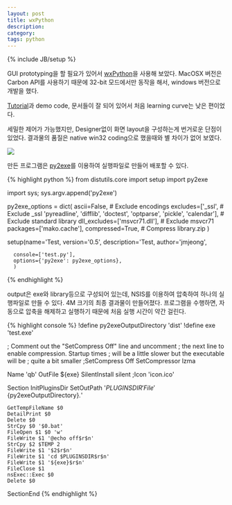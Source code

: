 ```yaml
---
layout: post
title: wxPython
description: 
category: 
tags: python
---
```

{% include JB/setup %}

GUI prototyping을 할 필요가 있어서 [wxPython](http://www.wxpython.org/)을 사용해 보았다. MacOSX
버전은 Carbon API를 사용하기 때문에 32-bit 모드에서만 동작을 해서, windows 버전으로 개발을 했다.

[Tutorial](http://wiki.wxpython.org/Getting%20Started)과 demo code, 문서들이 잘 되어 있어서 처음
learning curve는 낮은 편이었다.

세밀한 제어가 가능했지만, Designer없이 화면 layout을 구성하는게 번거로운 단점이 있었다. 결과물의
품질은 native win32 coding으로 했을때와 별 차이가 없어 보였다.

<!-- more -->

![](http://farm4.staticflickr.com/3771/13171165634_c33621a94c_o.png)

만든 프로그램은 [py2exe](http://www.py2exe.org/)를 이용하여 실행파일로 만들어 배포할 수 있다.

{% highlight python %}
from distutils.core import setup
import py2exe

import sys; sys.argv.append('py2exe')

py2exe_options = dict(
                      ascii=False,  # Exclude encodings
                      excludes=['_ssl',  # Exclude _ssl
                                'pyreadline', 'difflib', 'doctest',
                                'optparse', 'pickle', 'calendar'],  # Exclude standard library
                      dll_excludes=['msvcr71.dll'],  # Exclude msvcr71
                      packages=['mako.cache'],
                      compressed=True,  # Compress library.zip
                      )

setup(name='Test,
      version='0.5',
      description='Test,
      author='jmjeong',

      console=['test.py'],
      options={'py2exe': py2exe_options},
      )
{% endhighlight %}
	  
output은 exe와 library등으로 구성되어 있는데, NSIS를 이용하여 압축하여 하나의 실행파일로 만들 수
있다. 4M 크기의 최종 결과물이 만들어졌다. 프로그램을 수행하면, 자동으로 압축을 해제하고 실행하기
때문에 처음 실행 시간이 약간 걸린다.

{% highlight console %}
!define py2exeOutputDirectory 'dist'
!define exe 'test.exe'

; Comment out the "SetCompress Off" line and uncomment
; the next line to enable compression. Startup times
; will be a little slower but the executable will be
; quite a bit smaller
;SetCompress Off
SetCompressor lzma

Name 'qb'
OutFile ${exe}
SilentInstall silent
;Icon 'icon.ico'

Section
    InitPluginsDir
    SetOutPath '$PLUGINSDIR'
    File '${py2exeOutputDirectory}*.*'

    GetTempFileName $0
    DetailPrint $0
    Delete $0
    StrCpy $0 '$0.bat'
    FileOpen $1 $0 'w'
    FileWrite $1 '@echo off$r$n'
    StrCpy $2 $TEMP 2
    FileWrite $1 '$2$r$n'
    FileWrite $1 'cd $PLUGINSDIR$r$n'
    FileWrite $1 '${exe}$r$n'
    FileClose $1
    nsExec::Exec $0
    Delete $0
SectionEnd
{% endhighlight %}

